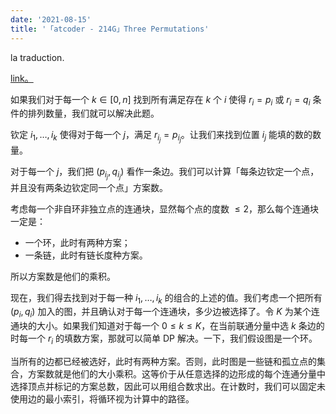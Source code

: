 ```yaml
---
date: '2021-08-15'
title: '「atcoder - 214G」Three Permutations'
---
```


la traduction.

[link。](https://atcoder.jp/contests/abc214/tasks/abc214_g)

如果我们对于每一个 $k\in[0,n]$ 找到所有满足存在 $k$ 个 $i$ 使得 $r_i=p_i$ 或 $r_i=q_i$ 条件的排列数量，我们就可以解决此题。

钦定 $i_1,\dots,i_k$ 使得对于每一个 $j$，满足 $r_{i_j}=p_{i_j}$。让我们来找到位置 $i_j$ 能填的数的数量。

对于每一个 $j$，我们把 $(p_{i_j},q_{i_j})$ 看作一条边。我们可以计算「每条边钦定一个点，并且没有两条边钦定同一个点」方案数。

考虑每一个非自环非独立点的连通块，显然每个点的度数 $\leqslant2$，那么每个连通块一定是：

- 一个环，此时有两种方案；
- 一条链，此时有链长度种方案。

所以方案数是他们的乘积。

现在，我们得去找到对于每一种 $i_1,\dots,i_k$ 的组合的上述的值。我们考虑一个把所有 $(p_i,q_i)$ 加入的图，并且确认对于每一个连通块，多少边被选择了。令 $K$ 为某个连通块的大小。如果我们知道对于每一个 $0\leqslant k\leqslant K$，在当前联通分量中选 $k$ 条边的时每一个 $r_i$ 的填数方案，那就可以简单 DP 解决。一下，我们假设图是一个环。

当所有的边都已经被选好，此时有两种方案。否则，此时图是一些链和孤立点的集合，方案数就是他们的大小乘积。这等价于从任意选择的边形成的每个连通分量中选择顶点并标记的方案总数，因此可以用组合数求出。在计数时，我们可以固定未使用边的最小索引，将循环视为计算中的路径。 